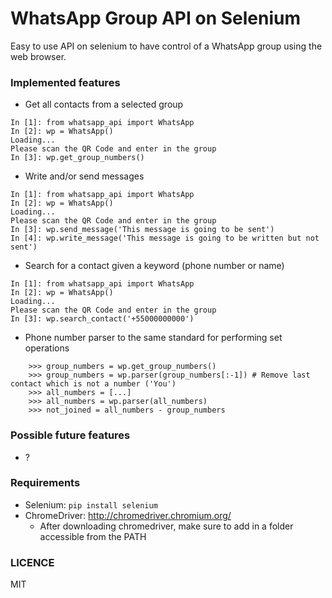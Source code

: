 # WhatsApp Group API on Selenium
Easy to use API on selenium to have control of a WhatsApp group using the web browser. 

### Implemented features
- Get all contacts from a selected group
```
In [1]: from whatsapp_api import WhatsApp
In [2]: wp = WhatsApp()
Loading...
Please scan the QR Code and enter in the group
In [3]: wp.get_group_numbers()
```
- Write and/or send messages
```
In [1]: from whatsapp_api import WhatsApp
In [2]: wp = WhatsApp()
Loading...
Please scan the QR Code and enter in the group
In [3]: wp.send_message('This message is going to be sent')
In [4]: wp.write_message('This message is going to be written but not sent')
```
- Search for a contact given a keyword (phone number or name)
```
In [1]: from whatsapp_api import WhatsApp
In [2]: wp = WhatsApp()
Loading...
Please scan the QR Code and enter in the group
In [3]: wp.search_contact('+55000000000')
```
- Phone number parser to the same standard for performing set operations
```
    >>> group_numbers = wp.get_group_numbers()
    >>> group_numbers = wp.parser(group_numbers[:-1]) # Remove last contact which is not a number ('You')
    >>> all_numbers = [...]
    >>> all_numbers = wp.parser(all_numbers)
    >>> not_joined = all_numbers - group_numbers
```


### Possible future features
- ?

### Requirements
- Selenium: `pip install selenium`
- ChromeDriver: http://chromedriver.chromium.org/
    - After downloading chromedriver, make sure to add in a folder accessible from the PATH

### LICENCE
MIT
